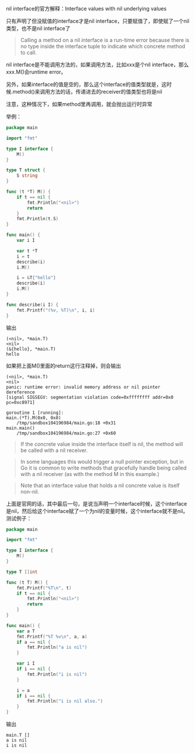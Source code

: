 nil interface的官方解释：Interface values with nil underlying values

只有声明了但没赋值的interface才是nil interface，只要赋值了，即使赋了一个nil类型，也不是nil interface了

> Calling a method on a nil interface is a run-time error because there is no type inside the interface tuple to indicate which concrete method to call.

nil interface是不能调用方法的，如果调用方法，比如xxx是个nil interface，那么xxx.M()会runtime error。

另外，如果interface的值是空的，那么这个interface的值类型就是<nil>，这时候.method()来调用方法的话，传递进去的receiver的值类型也将是nil

注意，这种情况下，如果method里再调用，就会抛出运行时异常

举例：

```go
package main

import "fmt"

type I interface {
	M()
}

type T struct {
	S string
}

func (t *T) M() {
	if t == nil {
		fmt.Println("<nil>")
		return
	}
	fmt.Println(t.S)
}

func main() {
	var i I

	var t *T
	i = t
	describe(i)
	i.M()

	i = &T{"hello"}
	describe(i)
	i.M()
}

func describe(i I) {
	fmt.Printf("(%v, %T)\n", i, i)
}
```

输出

```text
(<nil>, *main.T)
<nil>
(&{hello}, *main.T)
hello
```

如果把上面M()里面的return这行注释掉，则会输出

```text
(<nil>, *main.T)
<nil>
panic: runtime error: invalid memory address or nil pointer dereference
[signal SIGSEGV: segmentation violation code=0xffffffff addr=0x0 pc=0xc8971]

goroutine 1 [running]:
main.(*T).M(0x0, 0x0)
	/tmp/sandbox104196984/main.go:18 +0x31
main.main()
	/tmp/sandbox104196984/main.go:27 +0x60
```

> If the concrete value inside the interface itself is nil, the method will be called with a nil receiver.

> In some languages this would trigger a null pointer exception, but in Go it is common to write methods that gracefully handle being called with a nil receiver (as with the method M in this example.)

> Note that an interface value that holds a nil concrete value is itself non-nil.

上面是官网的话，其中最后一句，是说当声明一个interface时候，这个interface是nil，然后给这个interface赋了一个为nil的变量时候，这个interface就不是nil。测试例子：

```go
package main

import "fmt"

type I interface {
    M()
}

type T []int

func (t T) M() {
    fmt.Printf("%T\n", t)
    if t == nil {
        fmt.Println("<nil>")
        return
    }
}

func main() {
    var a T
    fmt.Printf("%T %v\n", a, a)
    if a == nil {
        fmt.Println("a is nil")
    }

    var i I
    if i == nil {
        fmt.Println("i is nil")
    }

    i = a
    if i == nil {
        fmt.Println("i is nil also.")
    }
}
```

输出

```text
main.T []
a is nil
i is nil
```
